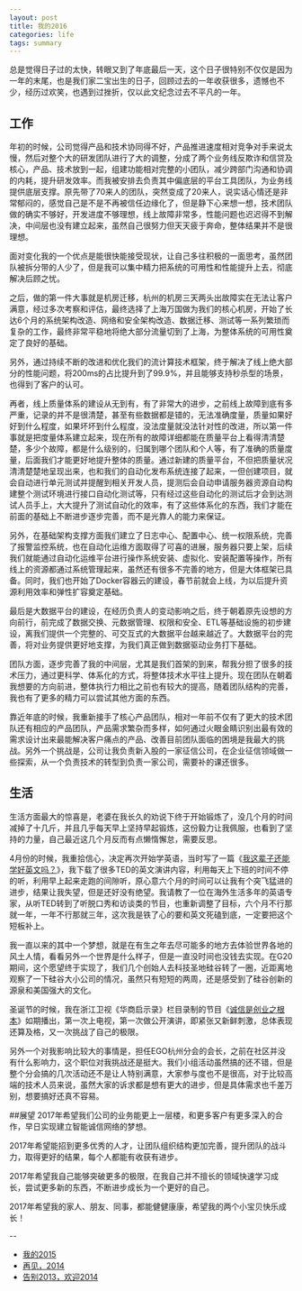 ```yaml
---
layout: post
title: 我的2016
categories: life
tags: summary
---
```


总是觉得日子过的太快，转眼又到了年底最后一天，这个日子很特别不仅仅是因为一年的末尾，也是我们家二宝出生的日子，回顾过去的一年收获很多，遗憾也不少，经历过欢笑，也遇到过挫折，仅以此文纪念过去不平凡的一年。

## 工作
年初的时候，公司觉得产品和技术协同得不好，产品推进速度相对竞争对手来说太慢，然后对整个大的研发团队进行了大的调整，分成了两个业务线反欺诈和信贷及核心，产品、技术放到一起，组建功能相对完整的小团队，减少跨部门沟通和协调的内耗，提升研发效率。而我被安排去负责其中偏底层的平台工具团队，为业务线提供底层支撑。原先带了70来人的团队，突然变成了20来人，说实话心情还是非常郁闷的，感觉自己是不是不再被信任边缘化了，但是静下心来想一想，技术团队做的确实不够好，开发进度不够理想，线上故障非常多，性能问题也迟迟得不到解决，中间层也没有建立起来，虽然自己很努力但天天疲于奔命，整体结果并不是很理想。

面对变化我的一个优点是能很快能接受现状，让自己多往积极的一面思考，虽然团队被拆分带的人少了，但是我可以集中精力把系统的可用性和性能提升上去，彻底解决后顾之忧。

之后，做的第一件大事就是机房迁移，杭州的机房三天两头出故障实在无法让客户满意，经过多次考察和评估，最终选择了上海万国做为我们的核心机房，开始了长达6个月的系统架构改造、网络和安全架构改造、数据迁移、测试等一系列繁琐而复杂的工作，最终非常平稳地将绝大部分流量切到了上海，为整体系统的可用性奠定了良好的基础。

另外，通过持续不断的改进和优化我们的流计算技术框架，终于解决了线上绝大部分的性能问题，将200ms的占比提升到了99.9%，并且能够支持秒杀型的场景，也得到了客户的认可。

再者，线上质量体系的建设从无到有，有了非常大的进步，之前线上故障到底有多严重，记录的并不是很清楚，甚至有些数据都是错的，无法准确度量，质量如果好好到什么程度，如果坏坏到什么程度，没法度量就没法针对性的改进，所以第一件事就是把度量体系建立起来，现在所有的故障详细都能在质量平台上看得清清楚楚，多少个故障，都是什么级别的，归属到哪个团队和个人等，有了准确的质量度量，后面我们才能更好地提升整体的质量。通过新建的质量平台，不但把质量状况清清楚楚地呈现出来，也和我们的自动化发布系统连接了起来，一但创建项目，就会自动进行单元测试并提醒到相关开发人员，提测后会自动申请服务器资源自动构建整个测试环境进行接口自动化测试等，只有经过这些自动化的测试后才会到达测试人员手上，大大提升了测试自动化的效率，有了这些体系化的东西，我们才能在前面的基础上不断进步逐步完善，而不是光靠人的能力来保证。

另外，在基础架构支撑方面我们建立了日志中心、配置中心、统一权限系统，完善了报警监控系统，也在自动化运维方面取得了可喜的进展，服务器只要上架，后续我们就能通过自动化运维平台进行操作系统安装、虚拟化、安装配置等操作，所有线上的资源都通过系统管理起来，虽然还有很多不完善的地方，但是大体框架已具备。同时，我们也开始了Docker容器云的建设，春节前就会上线，为以后提升资源利用效率和弹性扩容奠定基础。

最后是大数据平台的建设，在经历负责人的变动影响之后，终于朝着原先设想的方向前行，前完成了数据交换、元数据管理、权限和安全、ETL等基础设施的初步建设，离我们提供一个完整的、可交互式的大数据平台越来越近了。大数据平台的完善，将对业务提供更好地支撑，为我们真正做到数据驱动业务打下基础。

团队方面，逐步完善了我的中间层，尤其是我们首架的到来，帮我分担了很多的技术压力，通过更科学、体系化的方式，将整体技术水平往上提升。现在团队在朝着我想要的方向前进，整体执行力相比之前也有较大的提高，随着团队结构的完善，我也有了更多的精力可以尝试其他方面的东西。

靠近年底的时候，我重新接手了核心产品团队，相对一年前不仅有了更大的技术团队还有相应的产品团队，产品需求繁杂而多样，如何通过火眼金睛识别出最有效的需求设计出来最能解决客户痛点的产品、改善目前团队面临的困境是我最大的挑战。另外一个挑战是，公司让我负责新入股的一家征信公司，在企业征信领域做一些探索，从一个负责技术的转型到负责一家公司，需要补的课还很多。


## 生活
生活方面最大的惊喜是，老婆在我长久的劝说下终于开始锻炼了，没几个月的时间减掉了十几斤，并且几乎每天早上坚持早起锻炼，这份毅力让我佩服，也看到了坚持的力量，自己最近这几个月反而有点懒惰懈怠，需要反思。

4月份的时候，我重拾信心，决定再次开始学英语，当时写了一篇《[我这辈子还能学好英文吗？](/2016/04/can-i-study-english-well/)》，我下载了很多TED的英文演讲内容，利用每天上下班的时间不停的听，利用早上起来走跑的间隙听，原心意六个月的时间可以让我有个突飞猛进的进步，结果让我失望，但是还好没有绝望。我请教了一位在海外生活多年的英语专家，从听TED转到了听脱口秀和访谈类的节目，也重新调整了目标，六个月不行那就一年，一年不行那就三年，这次我是铁了心的要和英文死磕到底，一定要把这个短板补上。

我一直以来的其中一个梦想，就是在有生之年去尽可能多的地方去体验世界各地的风土人情，看看另外一个世界是什么样子，但是一直没时间也没钱去实现。在G20期间，这个愿望终于实现了，我们几个创始人去科技圣地硅谷转了一圈，近距离地观察了一下硅谷大小公司的情况，虽然只有短短的两周，还是感受到了硅谷创新的源泉和美国强大的文化。

圣诞节的时候，我在浙江卫视《华商启示录》栏目录制的节目《[诚信是创业之根本](https://v.qq.com/x/cover/6aeeh0s768ucxv0/l0022os6hyj.html)》如期播出，第一次上电视，第一次做公开演讲，即紧张又新鲜刺激，总体表现还算及格，又一次挑战了自己的极限。

另外一个对我影响比较大的事情是，担任EGO杭州分会的会长，之前在社区并没有什么影响力，这个职位对我挑战还是挺大。我们小组活动虽然搞的还不错，但是整个分会搞的几次活动还不是让人特别满意，大家参与度也不是很高，对于比较高端的技术人员来说，虽然大家的诉求都是想有更大的进步，但是具体需求也千差万别，想要搞好还真不容易。

##展望
2017年希望我们公司的业务能更上一层楼，和更多客户有更多深入的合作，早日实现建立智能诚信网络的梦想。

2017年希望能招到更多优秀的人才，让团队组织结构更加完善，提升团队的战斗力，取得更好的结果，每个人都能有收获有进步。

2017年希望我自己能够突破更多的极限，在我自己并不擅长的领域快速学习成长，尝试更多新的东西，不断进步成长为一个更好的自己。

2017年希望我的家人、朋友、同事，都能健健康康，希望我的两个小宝贝快乐成长！

--

* [我的2015](/2015/12/my-2015/)
* [再见，2014](/2015/02/Goodbye-2014/)
* [告别2013，欢迎2014](/2014/01/say-goodbye-2013/)